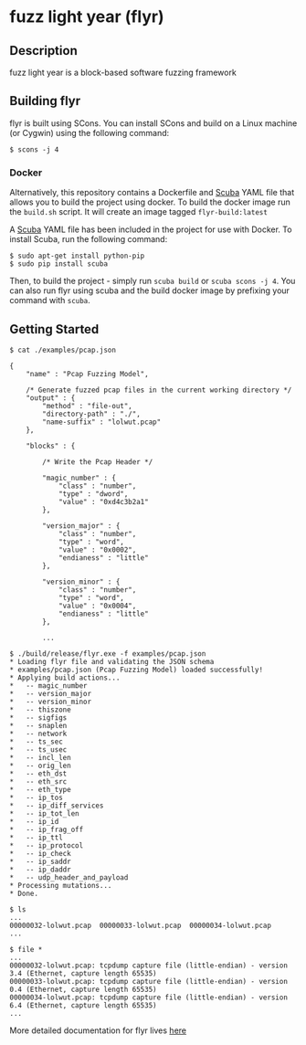 # fuzz light year (flyr)

## Description

fuzz light year is a block-based software fuzzing framework

## Building flyr

flyr is built using SCons. You can install SCons and build on a
Linux machine (or Cygwin) using the following command:

```
$ scons -j 4
```

### Docker

Alternatively, this repository contains a Dockerfile and
[Scuba](https://github.com/JonathonReinhart/scuba) YAML file that allows you
to build the project using docker. To build the docker image run the
`build.sh` script. It will create an image tagged `flyr-build:latest`

A [Scuba]() YAML file has been included in the project for use with Docker.
To install Scuba, run the following command:

```
$ sudo apt-get install python-pip
$ sudo pip install scuba
```

Then, to build the project - simply run `scuba build` or `scuba scons -j 4`.
You can also run flyr using scuba and the build docker image by prefixing
your command with `scuba`.

## Getting Started

```
$ cat ./examples/pcap.json

{
    "name" : "Pcap Fuzzing Model",

    /* Generate fuzzed pcap files in the current working directory */
    "output" : {
        "method" : "file-out",
        "directory-path" : "./",
        "name-suffix" : "lolwut.pcap"
    },

    "blocks" : {

        /* Write the Pcap Header */

        "magic_number" : {
            "class" : "number",
            "type" : "dword",
            "value" : "0xd4c3b2a1"
        },

        "version_major" : {
            "class" : "number",
            "type" : "word",
            "value" : "0x0002",
            "endianess" : "little"
        },

        "version_minor" : {
            "class" : "number",
            "type" : "word",
            "value" : "0x0004",
            "endianess" : "little"
        },

        ...
```

```
$ ./build/release/flyr.exe -f examples/pcap.json
* Loading flyr file and validating the JSON schema
* examples/pcap.json (Pcap Fuzzing Model) loaded successfully!
* Applying build actions...
*   -- magic_number
*   -- version_major
*   -- version_minor
*   -- thiszone
*   -- sigfigs
*   -- snaplen
*   -- network
*   -- ts_sec
*   -- ts_usec
*   -- incl_len
*   -- orig_len
*   -- eth_dst
*   -- eth_src
*   -- eth_type
*   -- ip_tos
*   -- ip_diff_services
*   -- ip_tot_len
*   -- ip_id
*   -- ip_frag_off
*   -- ip_ttl
*   -- ip_protocol
*   -- ip_check
*   -- ip_saddr
*   -- ip_daddr
*   -- udp_header_and_payload
* Processing mutations...
* Done.
```

```
$ ls
...
00000032-lolwut.pcap  00000033-lolwut.pcap  00000034-lolwut.pcap
...

$ file *
...
00000032-lolwut.pcap: tcpdump capture file (little-endian) - version 3.4 (Ethernet, capture length 65535)
00000033-lolwut.pcap: tcpdump capture file (little-endian) - version 0.4 (Ethernet, capture length 65535)
00000034-lolwut.pcap: tcpdump capture file (little-endian) - version 6.4 (Ethernet, capture length 65535)
...
```

More detailed documentation for flyr lives [here](https://zznop.github.io/flyr/)